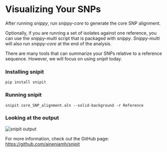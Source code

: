 # Visualizing Your SNPs


After running *snippy*, run *snippy-core* to generate the core SNP alignment. 


Optionally, if you are running a set of isolates against one reference, you can use the *snippy-multi* script that is packaged with *snippy*. *Snippy-multi* will also run *snippy-core* at the end of the analysis.

There are many tools that can summarize your SNPs relative to a reference sequence. However, we will focus on using *snipit* today.
 
### Installing snipit
```
pip install snipit
```

### Running snipit
```
snipit core_SNP_alignment.aln --solid-background -r Reference 
```

### Looking at the output 

![snipit output]()

For more information, check out the GitHub page: https://github.com/aineniamh/snipit


